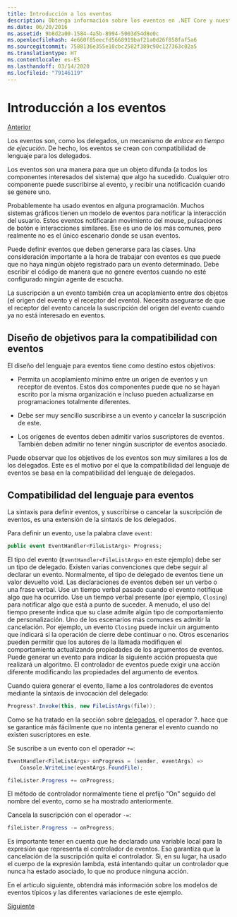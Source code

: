 ```yaml
---
title: Introducción a los eventos
description: Obtenga información sobre los eventos en .NET Core y nuestros objetivos de diseño del lenguaje para los eventos en esta introducción.
ms.date: 06/20/2016
ms.assetid: 9b8d2a00-1584-4a5b-8994-5003d54d8e0c
ms.openlocfilehash: 4e660f85eecfd5668919baf21a0d26f858faf5a6
ms.sourcegitcommit: 7588136e355e10cbc2582f389c90c127363c02a5
ms.translationtype: HT
ms.contentlocale: es-ES
ms.lasthandoff: 03/14/2020
ms.locfileid: "79146119"
---
```

# <a name="introduction-to-events"></a>Introducción a los eventos

[Anterior](delegates-patterns.md)

Los eventos son, como los delegados, un mecanismo de *enlace en tiempo de ejecución*. De hecho, los eventos se crean con compatibilidad de lenguaje para los delegados.

Los eventos son una manera para que un objeto difunda (a todos los componentes interesados del sistema) que algo ha sucedido. Cualquier otro componente puede suscribirse al evento, y recibir una notificación cuando se genere uno.

Probablemente ha usado eventos en alguna programación. Muchos sistemas gráficos tienen un modelo de eventos para notificar la interacción del usuario. Estos eventos notificarán movimiento del mouse, pulsaciones de botón e interacciones similares. Ese es uno de los más comunes, pero realmente no es el único escenario donde se usan eventos.

Puede definir eventos que deben generarse para las clases. Una consideración importante a la hora de trabajar con eventos es que puede que no haya ningún objeto registrado para un evento determinado. Debe escribir el código de manera que no genere eventos cuando no esté configurado ningún agente de escucha.

La suscripción a un evento también crea un acoplamiento entre dos objetos (el origen del evento y el receptor del evento). Necesita asegurarse de que el receptor del evento cancela la suscripción del origen del evento cuando ya no está interesado en eventos.

## <a name="design-goals-for-event-support"></a>Diseño de objetivos para la compatibilidad con eventos

El diseño del lenguaje para eventos tiene como destino estos objetivos:

- Permita un acoplamiento mínimo entre un origen de eventos y un receptor de eventos. Estos dos componentes puede que no se hayan escrito por la misma organización e incluso pueden actualizarse en programaciones totalmente diferentes.

- Debe ser muy sencillo suscribirse a un evento y cancelar la suscripción de este.

- Los orígenes de eventos deben admitir varios suscriptores de eventos. También deben admitir no tener ningún suscriptor de eventos asociado.

Puede observar que los objetivos de los eventos son muy similares a los de los delegados.
Este es el motivo por el que la compatibilidad del lenguaje de eventos se basa en la compatibilidad del lenguaje de delegados.

## <a name="language-support-for-events"></a>Compatibilidad del lenguaje para eventos

La sintaxis para definir eventos, y suscribirse o cancelar la suscripción de eventos, es una extensión de la sintaxis de los delegados.

Para definir un evento, use la palabra clave `event`:

```csharp
public event EventHandler<FileListArgs> Progress;
```

El tipo del evento (`EventHandler<FileListArgs>` en este ejemplo) debe ser un tipo de delegado. Existen varias convenciones que debe seguir al declarar un evento. Normalmente, el tipo de delegado de eventos tiene un valor devuelto void.
Las declaraciones de eventos deben ser un verbo o una frase verbal.
Use un tiempo verbal pasado cuando el evento notifique algo que ha ocurrido. Use un tiempo verbal presente (por ejemplo, `Closing`) para notificar algo que está a punto de suceder. A menudo, el uso del tiempo presente indica que su clase admite algún tipo de comportamiento de personalización. Uno de los escenarios más comunes es admitir la cancelación. Por ejemplo, un evento `Closing` puede incluir un argumento que indicará si la operación de cierre debe continuar o no.  Otros escenarios pueden permitir que los autores de la llamada modifiquen el comportamiento actualizando propiedades de los argumentos de eventos. Puede generar un evento para indicar la siguiente acción propuesta que realizará un algoritmo. El controlador de eventos puede exigir una acción diferente modificando las propiedades del argumento de eventos.

Cuando quiera generar el evento, llame a los controladores de eventos mediante la sintaxis de invocación del delegado:

```csharp
Progress?.Invoke(this, new FileListArgs(file));
```

Como se ha tratado en la sección sobre [delegados](delegates-patterns.md), el operador ?.
hace que se garantice más fácilmente que no intenta generar el evento cuando no existen suscriptores en este.

Se suscribe a un evento con el operador `+=`:

```csharp
EventHandler<FileListArgs> onProgress = (sender, eventArgs) =>
    Console.WriteLine(eventArgs.FoundFile);

fileLister.Progress += onProgress;
```

El método de controlador normalmente tiene el prefijo "On" seguido del nombre del evento, como se ha mostrado anteriormente.

Cancela la suscripción con el operador `-=`:

```csharp
fileLister.Progress -= onProgress;
```

Es importante tener en cuenta que he declarado una variable local para la expresión que representa el controlador de eventos. Eso garantiza que la cancelación de la suscripción quita el controlador.
Si, en su lugar, ha usado el cuerpo de la expresión lambda, está intentando quitar un controlador que nunca ha estado asociado, lo que no produce ninguna acción.

En el artículo siguiente, obtendrá más información sobre los modelos de eventos típicos y las diferentes variaciones de este ejemplo.

[Siguiente](event-pattern.md)
